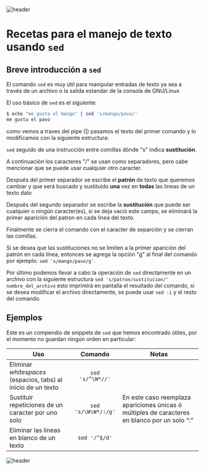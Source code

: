 
![header](/Tutoriales-IFC/assets/header.png)













# Recetas para el manejo de texto usando `sed`

## Breve introducción a `sed`
El comando `sed` es muy útil para manipular entradas de texto ya sea a través de un archivo o la salida estandar de la consola de GNU/Linux

El uso básico de `sed` es el siguiente: 

```Bash
$ echo "me gusta el mango" | sed 's/mango/pavo/'
me gusta el pavo
```
como vemos a traves del pipe (|) pasamos el texto del primer comando y lo modificamos con la siguiente estructura: 

`sed` seguido de una instrucción entre comillas dónde "s" indica **sustitución**.

A continuación los caracteres "/" se usan como separadores, pero cabe mencionar que se puede usar cualquier otro caracter. 

Después del primer separador se escribe el **patrón** de texto que queremos cambiar y que será buscado y sustituido **una** vez en **todas** las lineas de un texto dato

Después del segundo separador se escribe la **sustitución** que puede ser cualquier o ningún caracter(es), si se deja vació este campo, se eliminará la primer aparición del patron en cada linea del texto.

Finalmente se cierra el comando con el caracter de separción y se cierran las comillas.

Si se desea que las sustituciones no se limiten a la primer aparición del patrón en cada línea, entonces se agrega la opción "g" al final del comando por ejemplo: `sed 's/mango/pavo/g'`.

Por último podemos llevar a cabo la operación de `sed` directamente en un archivo con la siguiente estructura `sed 's/patron/sustitucion/' nombre_del_archivo` esto imprimirá en pantalla el resultado del comando, si se desea modificar el archivo directamente, se puede usar `sed -i` y el resto del comando. 

## Ejemplos
Este es un compendio de snippets de `sed` que hemos encontrado útiles, por el momento no guardan ningún orden en particular:

|Uso| Comando | Notas |
|--------------------------------------------|:---:|----|
|Eliminar *whitespaces* (espacios, tabs) al inicio de un texto | `sed 's/^\W*//'`||
|Sustituir repeticiones de un caracter por uno solo |`sed 's/\W\W*/:/g'`| En este caso reemplaza apariciones únicas ó múltiples de caracteres en blanco por un solo ":" |
|Eliminar las líneas en blanco de un texto | `sed '/^$/d'`||













![header](/Tutoriales-IFC/assets/header.png)

